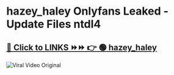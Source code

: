 
 # hazey_haley Onlyfans Leaked - Update Files ntdl4

## <h2><a href="https://clipsfans.com/hazey_haley&ref=git">🔗 Click to LINKS ⏩⏩ 👉 🟢 hazey_haley </a></h2>

<a href="https://clipsfans.com/hazey_haley&ref=git" rel="nofollow" data-target="animated-image.originalLink"><img src="https://i.ibb.co.com/xMMVF88/686577567.gif" alt="Viral Video Original" style="max-width: 100%; display: inline-block;" data-target="animated-image.originalImage"></a>

